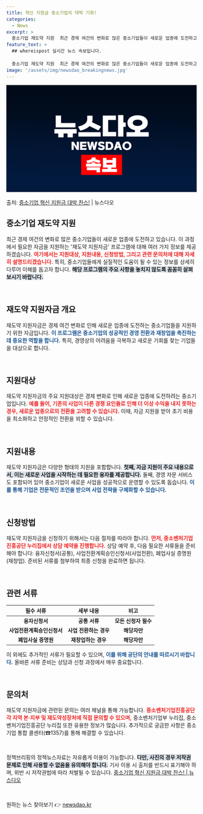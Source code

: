 ```yaml
---
title: 혁신 지원금 중소기업의 대박 기회!
categories:
  - News
excerpt: >
  중소기업 재도약 지원  최근 경제 여건의 변화로 많은 중소기업들이 새로운 업종에 도전하고 있습니다. 이 과정…
feature_text: >
  ## whereispost 실시간 뉴스 속보입니다.

  중소기업 재도약 지원  최근 경제 여건의 변화로 많은 중소기업들이 새로운 업종에 도전하고 있습니다. 이 과정…
image: '/assets/img/newsdao_breakingnews.jpg'
---
```


![뉴스다오 속보](/assets/img/newsdao_breakingnews.jpg)

<p>출처: <a href="https://newsdao.kr/4768" rel="dofollow">중소기업 혁신 지원금 대박 찬스!</a> | 뉴스다오</p>

<h2 data-ke-size="size26">중소기업 재도약 지원</h2>

<p data-ke-size="size16">최근 경제 여건의 변화로 많은 중소기업들이 새로운 업종에 도전하고 있습니다. 이 과정에서 필요한 자금을 지원하는 '재도약 지원자금' 프로그램에 대해 여러 가지 정보를 제공하겠습니다. <b><span style="color: #ee2323;">여기에서는 지원대상, 지원내용, 신청방법, 그리고 관련 문의처에 대해 자세히 설명드리겠습니다.</span></b> 특히, 중소기업들에게 실질적인 도움이 될 수 있는 정보를 상세히 다루어 이해를 돕고자 합니다. <b><span style="background-color: #21538527;">해당 프로그램의 주요 사항을 놓치지 않도록 꼼꼼히 살펴보시기 바랍니다.</span></b></p>

<p data-ke-size="size16">&nbsp;</p>

<h2 data-ke-size="size26">재도약 지원자금 개요</h2>

<p data-ke-size="size16">재도약 지원자금은 경제 여건 변화로 인해 새로운 업종에 도전하는 중소기업들을 지원하기 위한 자금입니다. <b><span style="color: #1a5490;">이 프로그램은 중소기업의 성공적인 경영 전환과 재창업을 촉진하는 데 중요한 역할을 합니다.</span></b> 특히, 경영상의 어려움을 극복하고 새로운 기회를 찾는 기업들을 대상으로 합니다.</p>

<p data-ke-size="size16">&nbsp;</p>

<h2 data-ke-size="size26">지원대상</h2>

<p data-ke-size="size16">재도약 지원자금의 주요 지원대상은 경제 변화로 인해 새로운 업종에 도전하려는 중소기업입니다. <b><span style="color: #ee2323;">예를 들어, 기존의 사업이 다른 경쟁 요인들로 인해 더 이상 수익을 내지 못하는 경우, 새로운 업종으로의 전환을 고려할 수 있습니다.</span></b> 이때, 자금 지원을 받아 초기 비용을 최소화하고 안정적인 전환을 꾀할 수 있습니다.</p>

<p data-ke-size="size16">&nbsp;</p>

<h2 data-ke-size="size26">지원내용</h2>

<p data-ke-size="size16">재도약 지원자금은 다양한 형태의 지원을 포함합니다. <b><span style="background-color: #21538527;">첫째, 자금 지원이 주요 내용으로서, 이는 새로운 사업을 시작하는 데 필요한 융자를 제공합니다.</span></b> 둘째, 경영 자문 서비스도 포함되어 있어 중소기업이 새로운 사업을 성공적으로 운영할 수 있도록 돕습니다. <b><span style="color: #1a5490;">이를 통해 기업은 전문적인 조언을 받으며 사업 전략을 구체화할 수 있습니다.</span></b></p>

<p data-ke-size="size16">&nbsp;</p>

<h2 data-ke-size="size26">신청방법</h2>

<p data-ke-size="size16">재도약 지원자금을 신청하기 위해서는 다음 절차를 따라야 합니다. <b><span style="color: #ee2323;">먼저, 중소벤처기업진흥공단 누리집에서 상담 예약을 진행합니다.</span></b> 상담 예약 후, 다음 필요한 서류들을 준비해야 합니다: 융자신청서(공통), 사업전환계획승인신청서(사업전환), 폐업사실 증명원(재창업). 준비된 서류를 첨부하여 최종 신청을 완료하면 됩니다.</p>

<p data-ke-size="size16">&nbsp;</p>

<h2 data-ke-size="size26">관련 서류</h2>

<table style="width: 100%; border-collapse: collapse; margin: 1em 0;">
  <thead>
    <tr>
      <th><b>필수 서류</b></th>
      <th><b>세부 내용</b></th>
      <th><b>비고</b></th>
    </tr>
  </thead>
  <tbody>
    <tr>
      <td style="text-align: center; height: 17px;"><b>융자신청서</b></td>
      <td style="text-align: center; height: 17px;"><b>공통 서류</b></td>
      <td style="text-align: center; height: 17px;"><b>모든 신청자 필수</b></td>
    </tr>
    <tr>
      <td style="text-align: center; height: 17px;"><b>사업전환계획승인신청서</b></td>
      <td style="text-align: center; height: 17px;"><b>사업 전환하는 경우</b></td>
      <td style="text-align: center; height: 17px;"><b>해당자만</b></td>
    </tr>
    <tr>
      <td style="text-align: center; height: 17px;"><b>폐업사실 증명원</b></td>
      <td style="text-align: center; height: 17px;"><b>재창업하는 경우</b></td>
      <td style="text-align: center; height: 17px;"><b>해당자만</b></td>
    </tr>
  </tbody>
</table>

<p data-ke-size="size16">이 외에도 추가적인 서류가 필요할 수 있으며, <b><span style="color: #1a5490;">이를 위해 공단의 안내를 따르시기 바랍니다.</span></b> 올바른 서류 준비는 상담과 신청 과정에서 매우 중요합니다.</p>

<p data-ke-size="size16">&nbsp;</p>

<h2 data-ke-size="size26">문의처</h2>

<p data-ke-size="size16">재도약 지원자금에 관련된 문의는 여러 채널을 통해 가능합니다. <b><span style="color: #ee2323;">중소벤처기업진흥공단 각 지역 본·지부 및 재도약성장처에 직접 문의할 수 있으며,</span></b> 중소벤처기업부 누리집, 중소벤처기업진흥공단 누리집 또한 유용한 정보가 많습니다. 추가적으로 궁금한 사항은 중소기업 통합 콜센터(☎1357)를 통해 해결할 수 있습니다.</p>

<p data-ke-size="size16">&nbsp;</p>

<p data-ke-size="size16">정책브리핑의 정책뉴스자료는 자유롭게 이용이 가능합니다. <b><span style="background-color: #21538527;">다만, 사진의 경우 저작권 문제로 인해 사용할 수 없음을 유의해야 합니다.</span></b> 기사 이용 시 출처를 반드시 표기해야 하며, 위반 시 저작권법에 따라 처벌될 수 있습니다. <a href="https://newsdao.kr/4768">중소기업 혁신 지원금 대박 찬스! | 뉴스다오</a></p> 

<p data-ke-size="size16">&nbsp;</p> 

원하는 뉴스 찾아보기 👉 <a href="https://newsdao.kr" rel="dofollow">newsdao.kr</a>


